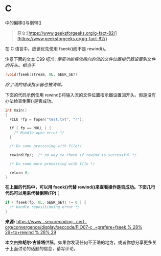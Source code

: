 # C

中的偏移()与倒带()

> 原文:[https://www.geeksforgeeks.org/g-fact-82/](https://www.geeksforgeeks.org/g-fact-82/)

在 C 语言中，应该优先使用 fseek()而不是 rewind()。

注意下面的文本 C99 标准:
*倒带功能将流指向的流的文件位置指示器设置到文件的开头。相当于*

```cpp
(void)fseek(stream, 0L, SEEK_SET)
```

*除了流的错误指示器也被清除。*

下面的代码示例使用 rewind()将输入流的文件位置指示器设置回开头。但是没有办法检查倒带()是否成功。

```cpp
int main()
{
  FILE *fp = fopen("test.txt", "r");

  if ( fp == NULL ) {
    /* Handle open error */
  }

  /* Do some processing with file*/

  rewind(fp);  /* no way to check if rewind is successful */

  /* Do some more precessing with file */

  return 0;
}
```

**在上面的代码中，可以用 fseek()代替 rewind()来查看操作是否成功。下面几行代码可以用来代替倒带(FP)；**

```cpp
if ( fseek(fp, 0L, SEEK_SET) != 0 ) {
  /* Handle repositioning error */
}
```

**来源:** [https://www . securecoding . cert . org/convergence/display/seccode/FIO07-c .+prefere+fseek % 28% 29+to+rewind % 28% 29](https://www.securecoding.cert.org/confluence/display/seccode/FIO07-C.+Prefer+fseek%28%29+to+rewind%28%29)

本文由**拉胡尔·古普塔**供稿。如果你发现任何不正确的地方，或者你想分享更多关于上面讨论的话题的信息，请写评论。